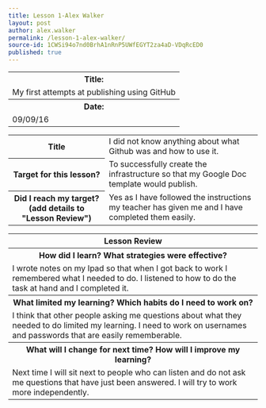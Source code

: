 ```yaml
---
title: Lesson 1-Alex Walker
layout: post
author: alex.walker
permalink: /lesson-1-alex-walker/
source-id: 1CWSi94o7nd0BrhA1nRnP5UWfEGYT2za4aD-VDqRcED0
published: true
---
```

<centre>
<table>

  <tr>
    <th>Title:  </th>
  </tr>
  <tr>
    <td>My first attempts at publishing using GitHub  </td>
    </tr>
    <tr>
    <th> Date:  </th>
    </tr>
    <tr>
    <td>09/09/16</td>
  </tr>
</table>


<table>
  <tr>
    <th>Title</th>
    <td>I did not know anything about what Github was and how to use it.</td>
  </tr>
  <tr>
    <th>Target for this lesson?</th>
    <td>To successfully create the infrastructure so that my Google Doc template would publish.</td>
  </tr>
  <tr>
    <th>Did I reach my target? 
(add details to "Lesson Review")</th>
    <td>Yes as I have followed the instructions my teacher has given me and I have completed them easily.</td>
  </tr>
</table>


<table>
  <tr>
    <th>Lesson Review</th>
  </tr>
  <tr>
    <th>How did I learn? What strategies were effective? </th>
  </tr>
  <tr>
    <td>I wrote notes on my Ipad so that when I got back to work I remembered what I needed to do. I listened to how to do the task at hand and I completed it.</td>
  </tr>
  <tr>
    <th>What limited my learning? Which habits do I need to work on? </th>
  </tr>
  <tr>
    <td>I think that other people asking me questions about what they needed to do limited my learning. I need to work on usernames and passwords that are easily rememberable.</td>
  </tr>
  <tr>
    <th>What will I change for next time? How will I improve my learning?</th>
  </tr>
  <tr>
    <td>Next time I will sit next to people who can listen and do not ask me questions that have just been answered. I will try to work more independently.</td>
  </tr>
</table>
</centre>

